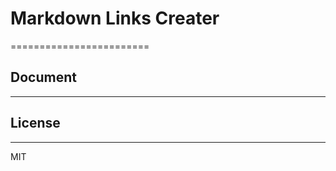 # Markdown Links Creater
========================


## Document
-----------------------------------


## License
-----------------------------------
MIT
